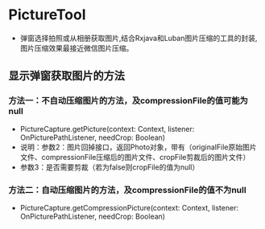 # PictureTool
* 弹窗选择拍照或从相册获取图片,结合Rxjava和Luban图片压缩的工具的封装,图片压缩效果最接近微信图片压缩。

## 显示弹窗获取图片的方法
### 方法一：不自动压缩图片的方法，及compressionFile的值可能为null
* PictureCapture.getPicture(context: Context, listener: OnPicturePathListener, needCrop: Boolean)
* 说明：参数2：图片回掉接口，返回Photo对象，带有（originalFile原始图片文件、compressionFile压缩后的图片文件、cropFile剪裁后的图片文件）
* 参数3：是否需要剪裁（若为false则cropFile的值为null）

### 方法二：自动压缩图片的方法，及compressionFile的值不为null
* PictureCapture.getCompressionPicture(context: Context, listener: OnPicturePathListener, needCrop: Boolean)

